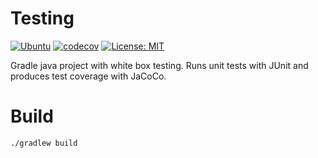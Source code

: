 # Testing
[![Ubuntu](https://github.com/SoftwareEngineering21/testing-ag0906/actions/workflows/linux-build.yml/badge.svg)](https://github.com/SoftwareEngineering21/testing-ag0906/actions/workflows/linux-build.yml)
[![codecov](https://codecov.io/gh/NANDLAB/java-testing/branch/dev/graph/badge.svg?token=SJU76D3SDR)](https://codecov.io/gh/NANDLAB/java-testing)
[![License: MIT](https://img.shields.io/badge/License-MIT-blue.svg)](https://opensource.org/licenses/MIT)

Gradle java project with white box testing. Runs unit tests with JUnit and produces test coverage with JaCoCo.
# Build
`./gradlew build`
